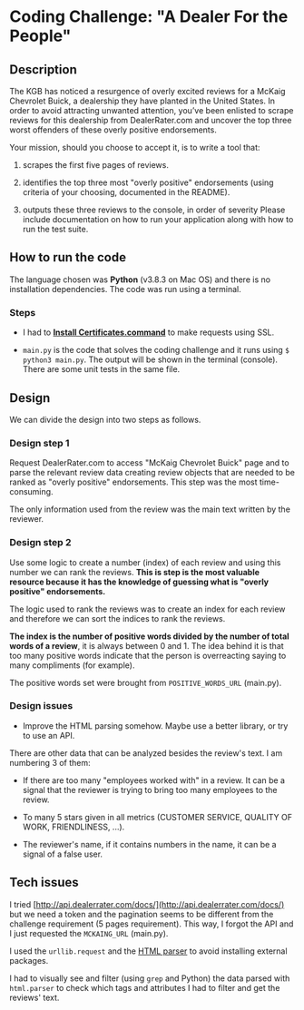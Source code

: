 # Coding Challenge: "A Dealer For the People"

## Description

The KGB has noticed a resurgence of overly excited reviews for a McKaig Chevrolet Buick,
a dealership they have planted in the United States. In order to avoid attracting
unwanted attention, you’ve been enlisted to scrape reviews for this dealership
from DealerRater.com and uncover the top three worst offenders of these
overly positive endorsements.

Your mission, should you choose to accept it, is to write a tool that:

1. scrapes the first five pages of reviews.

2. identifies the top three most "overly positive" endorsements
   (using criteria of your choosing, documented in the README).
  
3. outputs these three reviews to the console, in order of severity
   Please include documentation on how to run your application along with how
   to run the test suite.

## How to run the code

The language chosen was **Python** (v3.8.3 on Mac OS) and there is no installation
dependencies. The code was run using a terminal.

### Steps

* I had to
  **[Install Certificates.command](https://stackoverflow.com/questions/52805115/certificate-verify-failed-unable-to-get-local-issuer-certificate)**
  to make requests using SSL.
  
* `main.py` is the code that solves the coding challenge and it runs using
  `$ python3 main.py`. The output will be shown in the terminal (console).
  There are some unit tests in the same file.
  
## Design

We can divide the design into two steps as follows.

### Design step 1

Request DealerRater.com to access "McKaig Chevrolet Buick" page and to parse
the relevant review data creating review objects that are needed to be ranked
as "overly positive" endorsements. This step was the most time-consuming.

The only information used from the review was the main text written by the reviewer.
   
### Design step 2

Use some logic to create a number (index) of each review and using this number we
can rank the reviews. **This is step is the most valuable resource because it has
the knowledge of guessing what is "overly positive" endorsements.**

The logic used to rank the reviews was to create an index for each review and
therefore we can sort the indices to rank the reviews.

**The index is the number of positive words divided by the number of total words of
a review**, it is always between 0 and 1. The idea behind it is that too many positive
words indicate that the person is overreacting saying to many compliments (for example).

The positive words set were brought from `POSITIVE_WORDS_URL` (main.py).

### Design issues

* Improve the HTML parsing somehow. Maybe use a better library, or try to use an API.

There are other data that can be analyzed besides the review's text. I am numbering
3 of them:

* If there are too many "employees worked with" in a review. It can be a signal
  that the reviewer is trying to bring too many employees to the review.  

* To many 5 stars given in all metrics (CUSTOMER SERVICE, QUALITY OF WORK, FRIENDLINESS, ...).

* The reviewer's name, if it contains numbers in the name, it can be a signal of a false user. 
  
## Tech issues

I tried [http://api.dealerrater.com/docs/](http://api.dealerrater.com/docs/)
but we need a token and the pagination seems to be different from the challenge
requirement (5 pages requirement). This way, I forgot the API and I just
requested the `MCKAING_URL` (main.py).

I used the `urllib.request` and the [HTML parser](https://docs.python.org/3/library/html.parser.html)
to avoid installing external packages.

I had to visually see and filter (using `grep` and Python) the data parsed with
`html.parser` to check which tags and attributes I had to filter and get the
reviews' text.
